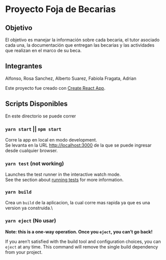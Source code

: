 # Proyecto Foja de Becarias

## Objetivo
El objetivo es manejar la información sobre cada becaria, el tutor asociado cada una, la documentación que entregan las becarias y las actividades que realizan en el marco de su beca.


## Integrantes
Alfonso, Rosa
Sanchez, Alberto 
Suarez, Fabiola
Fragata, Adrian


Este proyecto fue creado con  [Create React App](https://github.com/facebook/create-react-app).

## Scripts Disponibles

En este directorio se puede correr
### `yarn start` || `npm start`

Corre la app en local en modo development.\
Se levanta en la URL [http://localhost:3000](http://localhost:3000) de la que se puede ingresar desde cualquier browser.

### `yarn test` (not working)

Launches the test runner in the interactive watch mode.\
See the section about [running tests](https://facebook.github.io/create-react-app/docs/running-tests) for more information.

### `yarn build`

Crea un `build` de la aplicacion, la cual corre mas rapida ya que es una version ya construida.\

### `yarn eject` (No usar)

**Note: this is a one-way operation. Once you `eject`, you can’t go back!**

If you aren’t satisfied with the build tool and configuration choices, you can `eject` at any time. This command will remove the single build dependency from your project.

